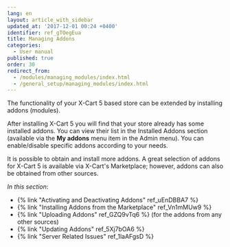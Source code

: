 ```yaml
---
lang: en
layout: article_with_sidebar
updated_at: '2017-12-01 00:24 +0400'
identifier: ref_gTOegEua
title: Managing Addons
categories:
  - User manual
published: true
order: 30
redirect_from:
  - /modules/managing_modules/index.html
  - /general_setup/managing_modules/index.html
---
```


The functionality of your X-Cart 5 based store can be extended by installing addons (modules). 

After installing X-Cart 5 you will find that your store already has some installed addons. You can view their list in the Installed Addons section (available via the **My addons** menu item in the Admin menu). You can enable/disable specific addons according to your needs.

It is possible to obtain and install more addons. A great selection of addons for X-Cart 5 is available via X-Cart's Marketplace; however, addons can also be obtained from other sources. 

_In this section_:
*  {% link "Activating and Deactivating Addons" ref_uEnDBBA7 %}
*  {% link "Installing Addons from the Marketplace" ref_Vn1mMUw9 %}
*  {% link "Uploading Addons" ref_GZQ9vTq6 %} (for the addons from any other sources)
*  {% link "Updating Addons" ref_5Xj7bOA6 %}
*  {% link "Server Related Issues" ref_1laAFgsD %}
